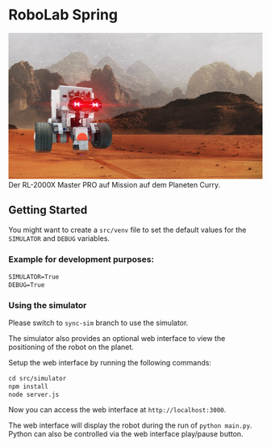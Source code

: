 # RoboLab Spring 

![Banner Image](banner.jpg)
Der RL-2000X Master PRO auf Mission auf dem Planeten Curry.

## Getting Started

You might want to create a `src/venv` file to set the default values for the `SIMULATOR` and `DEBUG` variables.

### Example for development purposes:

```
SIMULATOR=True
DEBUG=True
```

### Using the simulator

Please switch to `sync-sim` branch to use the simulator.

The simulator also provides an optional web interface to view the positioning of the robot on the planet.

Setup the web interface by running the following commands:

```
cd src/simulator
npm install
node server.js
```

Now you can access the web interface at `http://localhost:3000`.

The web interface will display the robot during the run of `python main.py`. Python can also be controlled via the web interface play/pause button.
